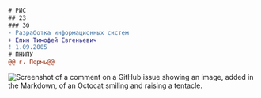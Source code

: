 ```diff
# РИС
## 23
### 3б
- Разработка информационных систем
+ Епин Тимофей Евгеньевич
! 1.09.2005
# ПНИПУ
@@ г. Пермь@@
```
![Screenshot of a comment on a GitHub issue showing an image, added in the Markdown, of an Octocat smiling and raising a tentacle.](https://sun6-22.userapi.com/s/v1/if1/hh78ImySJFGOzMmt8e1eOIUiXlLBM8Dd31n4aMt_484is8cQoyShQFl9l9MAldj21KBrqQXD.jpg?size=432x432&quality=96&crop=16,19,432,432&ava=1)


